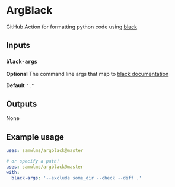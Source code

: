 # ArgBlack
GitHub Action for formatting python code using [black](https://github.com/psf/black)


## Inputs

### `black-args`

**Optional** The command line args that map to [black documentation](https://black.readthedocs.io/en/stable/installation_and_usage.html#command-line-options)

**Default** `"."`

## Outputs

None

## Example usage

```yaml
uses: samwlms/argblack@master

# or specify a path!
uses: samwlms/argblack@master
with:
  black-args: '--exclude some_dir --check --diff .'
```
